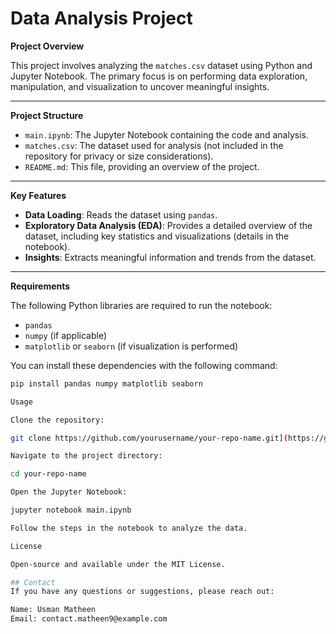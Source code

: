 # Data Analysis Project

**Project Overview**

This project involves analyzing the `matches.csv` dataset using Python and Jupyter Notebook. The primary focus is on performing data exploration, manipulation, and visualization to uncover meaningful insights.

---

**Project Structure**

- `main.ipynb`: The Jupyter Notebook containing the code and analysis.
- `matches.csv`: The dataset used for analysis (not included in the repository for privacy or size considerations).
- `README.md`: This file, providing an overview of the project.

---

**Key Features**

- **Data Loading**: Reads the dataset using `pandas`.
- **Exploratory Data Analysis (EDA)**: Provides a detailed overview of the dataset, including key statistics and visualizations (details in the notebook).
- **Insights**: Extracts meaningful information and trends from the dataset.

---

**Requirements**

The following Python libraries are required to run the notebook:

- `pandas`
- `numpy` (if applicable)
- `matplotlib` or `seaborn` (if visualization is performed)

You can install these dependencies with the following command:

```bash
pip install pandas numpy matplotlib seaborn

Usage

Clone the repository:

git clone https://github.com/yourusername/your-repo-name.git](https://github.com/UsmanMatheen/Machine-Learning-Projects/tree/main/Predict%20Football%20Match%20Winners%20with%20Machine%20Learning%20and%20Python

Navigate to the project directory:

cd your-repo-name

Open the Jupyter Notebook:

jupyter notebook main.ipynb

Follow the steps in the notebook to analyze the data.

License

Open-source and available under the MIT License.

## Contact
If you have any questions or suggestions, please reach out:

Name: Usman Matheen
Email: contact.matheen9@example.com
